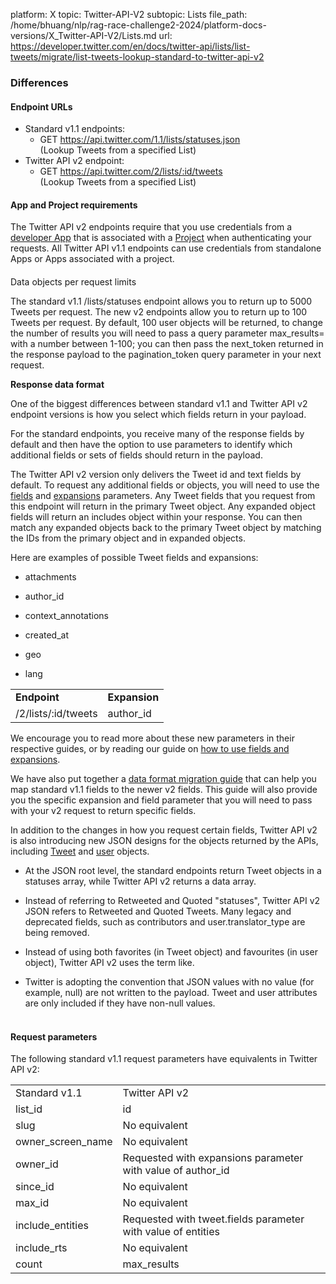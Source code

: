 platform: X
topic: Twitter-API-V2
subtopic: Lists
file_path: /home/bhuang/nlp/rag-race-challenge2-2024/platform-docs-versions/X_Twitter-API-V2/Lists.md
url: https://developer.twitter.com/en/docs/twitter-api/lists/list-tweets/migrate/list-tweets-lookup-standard-to-twitter-api-v2


### Differences

#### Endpoint URLs

* Standard v1.1 endpoints:
    * GET https://api.twitter.com/1.1/lists/statuses.json  
        (Lookup Tweets from a specified List)
* Twitter API v2 endpoint:
    * GET https://api.twitter.com/2/lists/:id/tweets  
        (Lookup Tweets from a specified List)

#### App and Project requirements

The Twitter API v2 endpoints require that you use credentials from a [developer App](https://developer.twitter.com/en/docs/apps) that is associated with a [Project](https://developer.twitter.com/en/docs/projects) when authenticating your requests. All Twitter API v1.1 endpoints can use credentials from standalone Apps or Apps associated with a project.

####   
  
Data objects per request limits

The standard v1.1 /lists/statuses endpoint allows you to return up to 5000 Tweets per request. The new v2 endpoints allow you to return up to 100 Tweets per request. By default, 100 user objects will be returned, to change the number of results you will need to pass a query parameter max\_results= with a number between 1-100; you can then pass the next\_token returned in the response payload to the pagination\_token query parameter in your next request.

**Response data format**

One of the biggest differences between standard v1.1 and Twitter API v2 endpoint versions is how you select which fields return in your payload.

For the standard endpoints, you receive many of the response fields by default and then have the option to use parameters to identify which additional fields or sets of fields should return in the payload.

The Twitter API v2 version only delivers the Tweet id and text fields by default. To request any additional fields or objects, you will need to use the [fields](https://developer.twitter.com/en/docs/twitter-api/fields/content/developer-twitter/en/docs/twitter-api/fields) and [expansions](https://developer.twitter.com/en/docs/twitter-api/fields/content/developer-twitter/en/docs/twitter-api/expansions) parameters. Any Tweet fields that you request from this endpoint will return in the primary Tweet object. Any expanded object fields will return an includes object within your response. You can then match any expanded objects back to the primary Tweet object by matching the IDs from the primary object and in expanded objects. 

Here are examples of possible Tweet fields and expansions:

* attachments
    
* author\_id
    
* context\_annotations
    
* created\_at
    
* geo
    
* lang
    

|     |     |
| --- | --- |
| **Endpoint** | **Expansion** |
| /2/lists/:id/tweets | author\_id |

We encourage you to read more about these new parameters in their respective guides, or by reading our guide on [how to use fields and expansions](https://developer.twitter.com/en/docs/twitter-api/data-dictionary/using-fields-and-expansions). 

We have also put together a [data format migration guide](https://developer.twitter.com/en/docs/twitter-api/migrate/data-formats/standard-v1-1-to-v2) that can help you map standard v1.1 fields to the newer v2 fields. This guide will also provide you the specific expansion and field parameter that you will need to pass with your v2 request to return specific fields. 

In addition to the changes in how you request certain fields, Twitter API v2 is also introducing new JSON designs for the objects returned by the APIs, including [Tweet](https://developer.twitter.com/en/docs/twitter-api/data-dictionary/object-model/tweet) and [user](https://developer.twitter.com/en/docs/twitter-api/data-dictionary/object-model/user) objects.

* At the JSON root level, the standard endpoints return Tweet objects in a statuses array, while Twitter API v2 returns a data array. 
    
* Instead of referring to Retweeted and Quoted "statuses", Twitter API v2 JSON refers to Retweeted and Quoted Tweets. Many legacy and deprecated fields, such as contributors and user.translator\_type are being removed. 
    
* Instead of using both favorites (in Tweet object) and favourites (in user object), Twitter API v2 uses the term like. 
    
* Twitter is adopting the convention that JSON values with no value (for example, null) are not written to the payload. Tweet and user attributes are only included if they have non-null values.  
     
    

#### Request parameters

The following standard v1.1 request parameters have equivalents in Twitter API v2:

|     |     |
| --- | --- |
| Standard v1.1 | Twitter API v2 |
| list\_id | id  |
| slug | No equivalent |
| owner\_screen\_name | No equivalent |
| owner\_id | Requested with expansions parameter with value of author\_id |
| since\_id | No equivalent |
| max\_id | No equivalent |
| include\_entities | Requested with tweet.fields parameter with value of entities |
| include\_rts | No equivalent |
| count | max\_results |